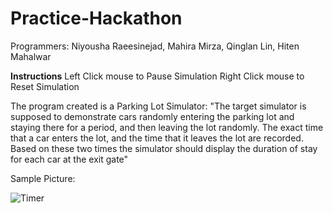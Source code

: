 # Practice-Hackathon
Programmers:
Niyousha Raeesinejad, Mahira Mirza, Qinglan Lin, Hiten Mahalwar

**Instructions**
Left Click mouse to Pause Simulation
Right Click mouse to Reset Simulation

The program created is a Parking Lot Simulator:
"The target simulator is supposed to demonstrate cars randomly entering the
parking lot and staying there for a period, and then leaving the lot randomly. The exact time that a car
enters the lot, and the time that it leaves the lot are recorded. Based on these two times the simulator
should display the duration of stay for each car at the exit gate"

Sample Picture:


![Timer](https://user-images.githubusercontent.com/72403820/96355609-b0165f00-10a0-11eb-9c1b-eaea3cc3dfc2.PNG)
